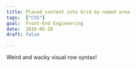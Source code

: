 ```yaml
---
title: Placed content into Grid by named area
tags:  ["CSS"]
goal:  Front-End Engineering
date:  2019-05-28
draft: false

---
```

Weird and wacky visual row syntax!

